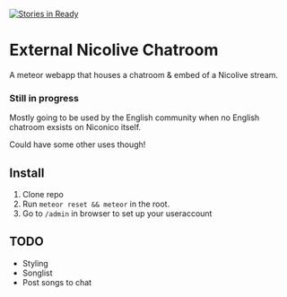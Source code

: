 [![Stories in Ready](https://badge.waffle.io/tomo-san/external-nicolive-chatroom.png?label=ready&title=Ready)](https://waffle.io/tomo-san/external-nicolive-chatroom)
# External Nicolive Chatroom

A meteor webapp that houses a chatroom & embed of a Nicolive stream.

### Still in progress

Mostly going to be used by the English community when no English chatroom exsists on Niconico itself.

Could have some other uses though!

## Install
1. Clone repo
2. Run `meteor reset && meteor` in the root.
3. Go to `/admin` in browser to set up your useraccount

## TODO
- Styling
- Songlist
- Post songs to chat